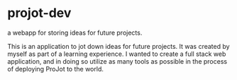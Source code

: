 # projot-dev
a webapp for storing ideas for future projects. 

This is an application to jot down ideas for future projects. It was created by myself as part of a learning experience.
I wanted to create a full stack web application, and in doing so utilize as many tools as possible in the process of deploying ProJot to
the world.
